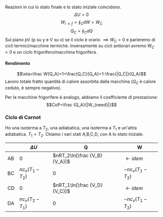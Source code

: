 Reazioni in cui lo stato finale e lo stato iniziale coincidono.
$$\Delta U=0$$
$$W_{i\to f}=\oint_C dW =W_C$$
$$Q_C=\oint_CdQ$$
Sul piano pV (p su y e V su x) se il ciclo è orario $\implies W_C>0$ e parleremo di cicli termici/macchine termiche. Inversamente su cicli antiorari avremo $W_C<0$ e un ciclo frigorifero/macchina frigorifera.

#### Rendimento
$$\eta=\frac W{Q_A}=1+\frac{Q_C}{Q_A}=1-\frac{|Q_C|}{Q_A}$$
Lavoro totale fratto quantità di calore assorbita dalla macchina ($Q_C$ è calore ceduto, è sempre negativo).

Per le macchine frigorifere è analogo, abbiamo il coefficiente di prestazione:
$$CoP=\frac {Q_A}{|W_{need}|}$$
### Ciclo di Carnot
Ho una isoterma a $T_2$, una adiabatica, una isoterma a $T_1$ e un'altra adiabatica. $T_1<T_2$.
Chiamo i vari stati A,B,C,D, con A lo stato iniziale.

|     | $\Delta U$      | Q                            | W                 |
| --- | --------------- | ---------------------------- | ----------------- |
| AB  | 0               | $nRT_2\ln[\frac {V_B}{V_A}]$ | $\leftarrow idem$ |
| BC  | $nc_v(T_1-T_2)$ | 0                            | $-nc_v(T_1-T_2)$  |
| CD  | 0               | $nRT_1\ln[\frac {V_D}{V_C}]$ | $\leftarrow idem$ |
| DA  | $nc_v(T_2-T_1)$ | 0                            | $-nc_v(T_1-T_2)$  |

